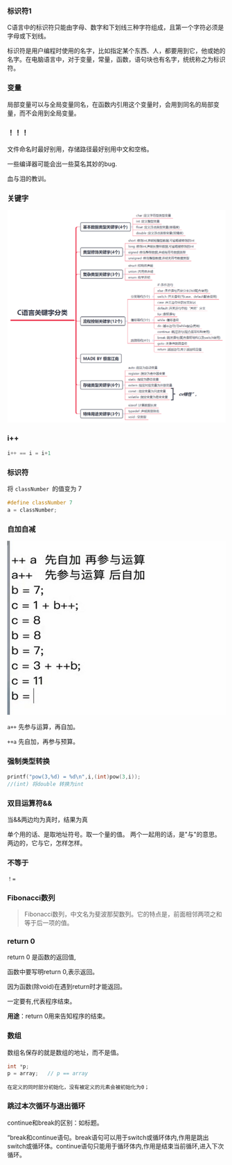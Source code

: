 ### 标识符1

C语言中的标识符只能由字母、数字和下划线三种字符组成，且第一个字符必须是字母或下划线。

标识符是用户编程时使用的名字，比如指定某个东西、人，都要用到它，他或她的名字。在电脑语言中，对于变量，常量，函数，语句块也有名字，统统称之为标识符。



### 变量

局部变量可以与全局变量同名，在函数内引用这个变量时，会用到同名的局部变量，而不会用到全局变量。

### ！！！

文件命名时最好别用，存储路径最好别用中文和空格。

一些编译器可能会出一些莫名其妙的bug.

血与泪的教训。

### 关键字

![68747470733a2f2f696d672d626c6f672e6373646e696d672e636e2f696d675f636f6e766572742f33663733636334356366306130626234653466306631623963393732623262652e706e67](images/68747470733a2f2f696d672d626c6f672e6373646e696d672e636e2f696d675f636f6e766572742f33663733636334356366306130626234653466306631623963393732623262652e706e67-16389689269362.png)

### i++

```c
i++ == i = i+1
```

### 标识符

将 `classNumber `的值变为 7

```c
#define classNumber 7
a = classNumber;
```

### 自加自减

![微信截图_20211030215310](images/%E5%BE%AE%E4%BF%A1%E6%88%AA%E5%9B%BE_20211030215310.3izb0j1p7yw0.png)

`a++` 先参与运算，再自加。

`++a` 先自加，再参与预算。

### 强制类型转换

```c
printf("pow(3,%d) = %d\n",i,(int)pow(3,i));
//(int) 将double 转换为int
```

### 双目运算符&&

当&&两边均为真时，结果为真

单个用的话、是取地址符号。取一个量的值。
两个一起用的话，是"与"的意思。两边的，它与它，怎样怎样。

### 不等于

`！=`

### Fibonacci数列

> Fibonacci数列，中文名为斐波那契数列。它的特点是，前面相邻两项之和等于后一项的值。

### return 0

return 0 是函数的返回值,

函数中要写明return 0,表示返回。

因为函数(除void)在遇到return时才能返回。

一定要有,代表程序结束。

**用途**：return 0用来告知程序的结束。

### 数组

数组名保存的就是数组的地址，而不是值。

```c
int *p;
p = array;   // p == array 
```

`在定义的同时部分初始化，没有被定义的元素会被初始化为0；`

### 跳过本次循环与退出循环

continue和break的区别：如标题。

“break和continue语句。break语句可以用于switch或循环体内,作用是跳出switch或循环体。continue语句只能用于循环体内,作用是结束当前循环,进入下次循环。

